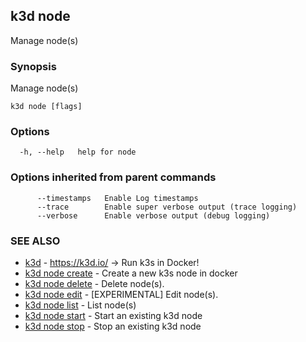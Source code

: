 ## k3d node

Manage node(s)

### Synopsis

Manage node(s)

```
k3d node [flags]
```

### Options

```
  -h, --help   help for node
```

### Options inherited from parent commands

```
      --timestamps   Enable Log timestamps
      --trace        Enable super verbose output (trace logging)
      --verbose      Enable verbose output (debug logging)
```

### SEE ALSO

* [k3d](k3d.md)	 - https://k3d.io/ -> Run k3s in Docker!
* [k3d node create](k3d_node_create.md)	 - Create a new k3s node in docker
* [k3d node delete](k3d_node_delete.md)	 - Delete node(s).
* [k3d node edit](k3d_node_edit.md)	 - [EXPERIMENTAL] Edit node(s).
* [k3d node list](k3d_node_list.md)	 - List node(s)
* [k3d node start](k3d_node_start.md)	 - Start an existing k3d node
* [k3d node stop](k3d_node_stop.md)	 - Stop an existing k3d node

